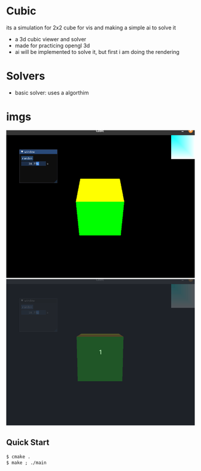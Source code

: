 # Cubic
its a simulation for 2x2 cube for vis and making a simple ai to solve it

- a 3d cubic viewer and solver
- made for practicing opengl 3d 
- ai will be implemented to solve it, but first i am doing the rendering


# Solvers
- basic solver: uses a algorthim


# imgs
![screen shot](/screenshots/_1.png)
![gif of the app](/screenshots/_2.gif)

## Quick Start
```console
$ cmake .
$ make ; ./main
```
